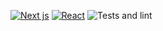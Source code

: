 [![Next js](https://img.shields.io/badge/nextjs-12.2.3-lightgrey?style=for-the-badge&logo=next.js)](https://nextjs.org/)
[![React](https://img.shields.io/badge/reactjs-18.2.0-blue?style=for-the-badge&logo=react)](https://reactjs.org/)
![Tests and lint](https://github.com/mcorreiab/financial-organizer/actions/workflows/validate-code-health.yml/badge.svg)
